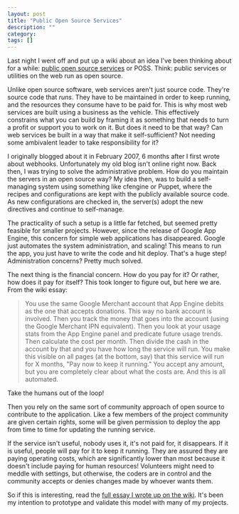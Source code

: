 ```yaml
---
layout: post
title: "Public Open Source Services"
description: ""
category: 
tags: []
---
```

Last night I went off and put up a wiki about an idea I've been thinking about for a while: [public open source services](http://poss.gliderlab.com/) or POSS. Think: public services or utilities on the web run as open source.

Unlike open source software, web services aren't just source code. They're source code that *runs*. They have to be maintained in order to keep running, and the resources they consume have to be paid for. This is why most web services are built using a business as the vehicle. This effectively constrains what you can build by framing it as something that needs to turn a profit or support you to work on it. But does it need to be that way? Can web services be built in a way that make it self-sufficient? Not needing some ambivalent leader to take responsibility for it?

I originally blogged about it in February 2007, 6 months after I first wrote about webhooks. Unfortunately my old blog isn't online right now. Back then, I was trying to solve the administrative problem. How do you maintain the servers in an open source way? My idea then, was to build a self-managing system using something like cfengine or Puppet, where the recipes and configurations are kept with the publicly available source code. As new configurations are checked in, the server(s) adopt the new directives and continue to self-manage.

The practicality of such a setup is a little far fetched, but seemed pretty feasible for smaller projects. However, since the release of Google App Engine, this concern for simple web applications has disappeared. Google just automates the system administration, and scaling! This means to run the app, you just have to write the code and hit deploy. That's a huge step! Administration concerns? Pretty much solved.

The next thing is the financial concern. How do you pay for it? Or rather, how does it pay for itself? This took longer to figure out, but here we are. From the wiki essay:

> You use the same Google Merchant account that App Engine debits as the one that accepts donations. This way no bank account is involved. Then you track the money that goes into the account (using the Google Merchant IPN equivalent). Then you look at your usage stats from the App Engine panel and predicate future usage trends. Then calculate the cost per month. Then divide the cash in the account by that and you have how long the service will run. You make this visible on all pages (at the bottom, say) that this service will run for X months, "Pay now to keep it running." You accept any amount, but you are completely clear about what the costs are. And this is all automated.

Take the humans out of the loop!

Then you rely on the same sort of community approach of open source to contribute to the application. Like a few members of the project community are given certain rights, some will be given permission to deploy the app from time to time for updating the running service.

If the service isn't useful, nobody uses it, it's not paid for, it disappears. If it is useful, people will pay for it to keep it running. They are assured they are paying operating costs, which are significantly lower than most because it doesn't include paying for human resources! Volunteers might need to meddle with settings, but otherwise, the coders are in control and the community accepts or denies changes made by whoever wants them.

So if this is interesting, read the [full essay I wrote up on the wiki](http://poss.gliderlab.com/). It's been my intention to prototype and validate this model with many of my projects.
